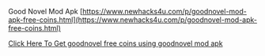 Good Novel Mod Apk [https://www.newhacks4u.com/p/goodnovel-mod-apk-free-coins.html](https://www.newhacks4u.com/p/goodnovel-mod-apk-free-coins.html)

[Click Here To Get goodnovel free coins using goodnovel mod apk](https://www.newhacks4u.com/p/goodnovel-mod-apk-free-coins.html)
